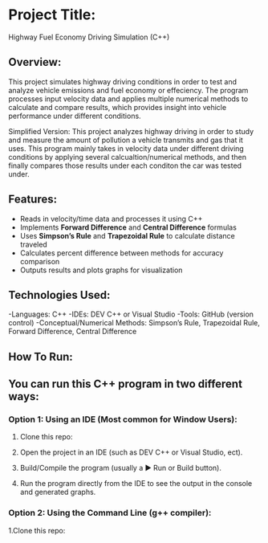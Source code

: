 # Project Title: 
Highway Fuel Economy Driving Simulation (C++)

## Overview:   
This project simulates highway driving conditions in order to test and analyze vehicle emissions and fuel economy or effeciency.
The program processes input velocity data and applies multiple numerical methods to calculate and compare results, 
which provides insight into vehicle performance under different conditions.

Simplified Version: This project analyzes highway driving in order to study and measure the amount of pollution a vehicle transmits and gas that it uses. 
                    This program mainly takes in velocity data under different driving conditions by applying several calcualtion/numerical methods, 
                    and then finally compares those results under each conditon the car was tested under.

## Features: 
- Reads in velocity/time data and processes it using C++
- Implements **Forward Difference** and **Central Difference** formulas
- Uses **Simpson’s Rule** and **Trapezoidal Rule** to calculate distance traveled
- Calculates percent difference between methods for accuracy comparison
- Outputs results and plots graphs for visualization

## Technologies Used:
-Languages: C++ 
-IDEs: DEV C++ or Visual Studio
-Tools: GitHub (version control)
-Conceptual/Numerical Methods: Simpson’s Rule, Trapezoidal Rule, Forward Difference, Central Difference

## How To Run:
You can run this C++ program in two different ways:
---
### Option 1: Using an IDE (Most common for Window Users):
1. Clone this repo: 
   
2. Open the project in an IDE (such as DEV C++ or Visual Studio, ect).
3. Build/Compile the program (usually a ▶️ Run or Build button).
4. Run the program directly from the IDE to see the output in the console and generated graphs.

### Option 2: Using the Command Line (g++ compiler):
1.Clone this repo:














